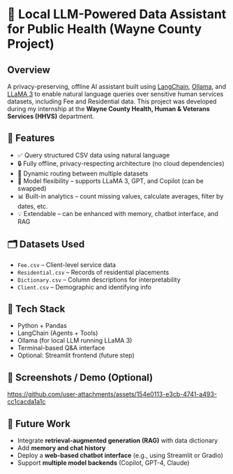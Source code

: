 # 🧠 Local LLM-Powered Data Assistant for Public Health (Wayne County Project)

## Overview
A privacy-preserving, offline AI assistant built using [LangChain](https://www.langchain.com/), [Ollama](https://ollama.com/), and [LLaMA 3](https://llama.meta.com/llama3) to enable natural language queries over sensitive human services datasets, including Fee and Residential data. This project was developed during my internship at the **Wayne County Health, Human & Veterans Services (HHVS)** department.

## 🔧 Features
- ✅ Query structured CSV data using natural language
- 🔒 Fully offline, privacy-respecting architecture (no cloud dependencies)
- 📄 Dynamic routing between multiple datasets
- 🧠 Model flexibility – supports LLaMA 3, GPT, and Copilot (can be swapped)
- 📊 Built-in analytics – count missing values, calculate averages, filter by dates, etc.
- 💡 Extendable – can be enhanced with memory, chatbot interface, and RAG

## 🗂 Datasets Used
- `Fee.csv` – Client-level service data
- `Residential.csv` – Records of residential placements
- `Dictionary.csv` – Column descriptions for interpretability
- `Client.csv` – Demographic and identifying info

## 🚀 Tech Stack
- Python + Pandas
- LangChain (Agents + Tools)
- Ollama (for local LLM running LLaMA 3)
- Terminal-based Q&A interface
- Optional: Streamlit frontend (future step)

## 📸 Screenshots / Demo (Optional)


https://github.com/user-attachments/assets/154e0113-e3cb-4741-a493-cc1cacda1a1c


## 🔄 Future Work
- Integrate **retrieval-augmented generation (RAG)** with data dictionary
- Add **memory and chat history**
- Deploy a **web-based chatbot interface** (e.g., using Streamlit or Gradio)
- Support **multiple model backends** (Copilot, GPT-4, Claude)
